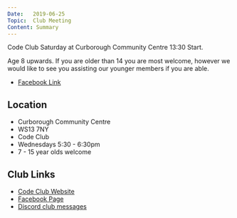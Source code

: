 ```yaml
---
Date:   2019-06-25
Topic:  Club Meeting
Content: Summary
---
```

Code Club Saturday at Curborough Community Centre 
13:30 Start.

Age 8 upwards. If you are older than 14 you are most welcome, however we would like to see you assisting our younger members if you are able.

* [Facebook Link](https://www.facebook.com/1481985248595237/posts/2113096298817459/)

## Location

* Curborough Community Centre
* WS13 7NY
* Code Club
* Wednesdays 5:30 - 6:30pm
* 7 - 15 year olds welcome

## Club Links

* [Code Club Website](https://lichfield-code-club.github.io/)
* [Facebook Page](https://www.facebook.com/LichfieldCoders)
* [Discord club messages](https://discord.gg/szz6xGK)
